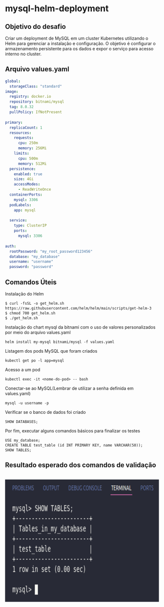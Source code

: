# mysql-helm-deployment

## Objetivo do desafio
Criar um deployment de MySQL em um cluster Kubernetes utilizando o Helm para gerenciar a instalação e configuração. 
O objetivo é configurar o armazenamento persistente para os dados e expor o serviço para acesso interno no cluster.

## Arquivo values.yaml
```yaml
global:
  storageClass: "standard"
image:
  registry: docker.io
  repository: bitnami/mysql
  tag: 8.0.32
  pullPolicy: IfNotPresent

primary:
  replicaCount: 1
  resources:
    requests:
      cpu: 250m
      memory: 256Mi
    limits:
      cpu: 500m
      memory: 512Mi
  persistence:
    enabled: true
    size: 4Gi
    accessModes:
      - ReadWriteOnce
  containerPorts:
    mysql: 3306
  podLabels:
    app: mysql

  service:
    type: ClusterIP
    ports:
      mysql: 3306

auth:
  rootPassword: "my_root_password123456"
  database: "my_database"
  username: "username"
  password: "password"
```

## Comandos Úteis

Instalação do Helm
```
$ curl -fsSL -o get_helm.sh https://raw.githubusercontent.com/helm/helm/main/scripts/get-helm-3
$ chmod 700 get_helm.sh
$ ./get_helm.sh
```
Instalação do chart mysql da bitnami com o uso de valores personalizados por meio do arquivo values.yaml
```
helm install my-mysql bitnami/mysql -f values.yaml
```
Listagem dos pods MySQL que foram criados
```
kubectl get po -l app=mysql
```
Acesso a um pod
```
kubectl exec -it <nome-do-pod> -- bash
```
Conectar-se ao MySQL(Lembrar de utilizar a senha definida em values.yaml)
```
mysql -u username -p
```
Verificar se o banco de dados foi criado
```
SHOW DATABASES;
```
Por fim, executar alguns comandos básicos para finalizar os testes
```
USE my_database;
CREATE TABLE test_table (id INT PRIMARY KEY, name VARCHAR(50));
SHOW TABLES;
```

## Resultado esperado dos comandos de validação
<div style="text-align: center"><br>
    <img align="center" alt="result" height="400px" width="700px" src="https://github.com/CarlosDaniel3/mysql-helm-deploy/blob/main/assets/result.png">
</div>
